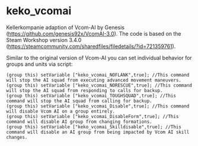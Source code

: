 # keko_vcomai
Kellerkompanie adaption of Vcom-AI by Genesis (https://github.com/genesis92x/VcomAI-3.0). The code is based on the Steam Workshop version 3.4.0 (https://steamcommunity.com/sharedfiles/filedetails/?id=721359761).

Similar to the original version of Vcom-AI you can set individual behavior for groups and units via script:
```
(group this) setVariable ["keko_vcomai_NOFLANK",true]; //This command will stop the AI squad from executing advanced movement maneuvers.
(group this) setVariable ["keko_vcomai_NORESCUE",true]; //This command will stop the AI squad from responding to calls for backup.
(group this) setVariable ["keko_vcomai_TOUGHSQUAD",true]; //This command will stop the AI squad from calling for backup.
(group this) setVariable ["keko_vcomai_Disable",true]; //This command will disable Vcom AI on a group entirely.
(group this) setVariable ["keko_vcomai_DisableForm",true]; //This command will disable AI group from changing formations.
(group this) setVariable ["keko_vcomai_Skilldisable",true]; //This command will disable an AI group from being impacted by Vcom AI skill changes. 
```